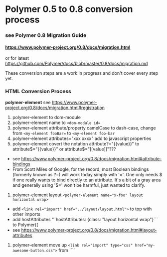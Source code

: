 # Polymer 0.5 to 0.8 conversion process
### see Polymer 0.8 Migration Guide
#### https://www.polymer-project.org/0.8/docs/migration.html
or for latest https://github.com/Polymer/docs/blob/master/0.8/docs/migration.md

These conversion steps are a work in progress and don't cover every step yet.

### HTML Conversion Process

**polymer-element** 
see https://www.polymer-project.org/0.8/docs/migration.html#registration

1. polymer-element to dom-module
1. polymer-element name to ```<dom-module id=```
1. polymer-element attribute/property camelCase to dash-case, change from  `<my-element fooBar=` to `<my-element foo-bar`
1. polymer-element attributes="xxx xxxx" add to javascript properties
2. polymer-element covert the notation attribute?="{{value}}" to attribute$="{{value}}" or attribute$="[[value]]"???
  - see https://www.polymer-project.org/0.8/docs/migration.html#attribute-bindings
  - From Scott Miles of Google, for the record, most Boolean bindings (formerly known as ?=) will work today simply with '='. One only needs $ if one really wants to bind directly to an attribute. It's a bit of a gray area and generally using '$=' won't be harmful, just wanted to clarify.
1. polymer-element layout ```<polymer-element name="x-foo" layout horizontal wrap>``` 
  - add ```<link rel="import" href="../layout/layout.html">``` to top with other imports
  - add hostAttributes ''`hostAttributes: {class: "layout horizontal wrap"}``` to Polymer({
  - see https://www.polymer-project.org/0.8/docs/migration.html#layout-attributes
1. polymer-element move up ```<link rel="import" type="css" href="my-awesome-button.css">``` from ````<template> to <dom-module>``` 
1. polymer-element move up ```<style></style>``` from ```<template>``` to ```<dom-module>```
  - see https://www.polymer-project.org/0.8/docs/devguide/local-dom.html
1. polymer-element default attributes such as `tabindex="0"` move to `hostAttributes: {  tabindex: 0}`
  - https://www.polymer-project.org/0.8/docs/migration.html#default-attributes
1. Correct JSON quotes required, change `<my-element foo="{ 'title': 'Persuasion', 'author': 'Austen' }">` to `</my-element> to <my-element foo='{ "title": "Persuasion", "author": "Austen" }'></my-element>`
  - see https://www.polymer-project.org/0.8/docs/migration.html#attr

**template**
see https://www.polymer-project.org/0.8/docs/devguide/experimental.html

1. template repeat to is="x-repeat" and repeat= to items= - _(temporary)_
1. template is="auto-binding"  to is="x-binding" - _(temporary)_
1. template if= to is="x-if" - _(temporary)_ or use display block or none

**other**

1. textContent binding from ```<div>First: {{first}}</div>``` TO ```<span>{{first}}</span><br>```
1. elements ```on-click="{{handleClick}}"``` to ```on-click="handleClick"```

### Javascript Conversion Process
1. polymer-element name to Polymer({ is: 
1. polymer-element attributes="" to javascript ```properties: { }```
2. Polymer(Polymer.mixin({ change mixins use mixins: [mixinName] after is:, use html import for mixin
  - https://www.polymer-project.org/0.8/docs/devguide/registering-elements.html#prototype-mixins
 
### CSS Conversion Process
see https://www.polymer-project.org/0.8/docs/migration.html#styling  

1. polymer-element move up ```<style></style>``` from ```<template>``` to ```<dom-module>``` (as noted above)
  - see https://www.polymer-project.org/0.8/docs/migration.html#styling
1. if using layout add hostAttributes ''`hostAttributes: {class: "layout horizontal wrap"}``` to Polymer({
  - see https://www.polymer-project.org/0.8/docs/migration.html#layout-attributes

### Core and Paper Elements Conversion
The core-x and paper-x are moving to PolymerElements at https://github.com/PolymerElements.
- core-x non visible elements are changing to iron-x, such as core-ajax to iron-ajax. Visible core-x are being changed to paper-x such as core-drawer-panel to paper-drawer-panel.
- paper-x are staying paper-x.

### New paper-x that where core-x (partial list)

| core-x            | paper-x            | comment           |
|:----------------- |:------------------ |:----------------- |
| core-drawer-panel | paper-drawer-panel | wip               |
| core-header-panel | paper-header-panel | wip               |
| core-toolbar      | paper-toolbar      | wip               |
| core-menu         | paper-menu         | wip               |
| core-item         | paper-item         | wip               |
| core-item w/ icon | paper-icon-item    | wip               |

### New paper-x that where not in Polymer 0.5 (partial list)

| paper-x              | Description                            |
|:-------------------- |:-------------------------------------- |
| paper-card           | is a container that renders two shadows on top of each other to create the effect of a lifted piece of paper.|
| paper-styles         | imports color.html, default-theme.html, layout.html, typography.html, shadow.html |
| paper-toggle-button  | a Material Design toggle button |

### Changed core-x to iron-x (partial list)

| core-x            | iron-x             | comment           |
|:----------------- |:------------------ |:----------------- |
| core-media-query  | iron-media-query   | wip               |
| core-icon         | iron-icon          | wip               |
| core-icons        | iron-icons         | wip               |
| core-iconset      | iron-iconset       | wip               |
| core-iconset-svg  | iron-iconset-svg   | wip               |

### New iron-x that where not core-x in Polymer 0.5 (partial list)

| iron-x               | Description                            |
|:-------------------- |:-------------------------------------- |
| iron-meta            | is a element for creating and accessing self-organizing meta-database |
| iron-state-behaviors | bahaviors that manage control states like 'focused', 'disabled', and 'active' |


### Difference example of paper-button conversion by Polymer team
http://chuckh.github.io/road-to-polymer/compare-code.html?el=paper-button

### Difference example of core-item auto conversion by compare-code
http://www.mergely.com/Be505kqQ/

## Attributes explained by Scott Miles of Google
1. Boolean attributes in HTML/DOM are expressed as either 'existing or not existing'. So, to HTML 'foo="false" is Boolean true'. This is how HTML works, this isn't a Polymer thing.

2. An attribute value appearing on an element *as a property* is always a special case in native DOM. IOW, that 'checked' property on input reflects 'checked' attribute on input, is special sauce of input. IOW, there is no rule for how that should work exactly. 

3. If you mark a property as Boolean, in Polymer 0.8, the attribute will be handled properly without any need for the special syntax that was needed in 0.5. The only reason you folks saw weirdness above was that the element itself did not initialize it's property in the first place. Because this is up to the element to decide, the Boolean property can start out as undefined. If you define the property with 'value: false' it will show true/false just like input.checked.

4. I prefer to suggest you just use '{{ }}' all the time. Most bindings are automatic, and are two-way only if they make sense. You never *need* to use [[ ]] unless you want to *restrict* an otherwise two-way binding to be only one-way, which is very rare. It's true that some people like to use [[ ]] as a hint to themselves about the nature of the data-flow, I think Rob is in this camp, which is entirely valid. Personally, I like to simplify and stick with {{ }}. 

5. Types in Polymer are only used when decoding property values from attributes. Attribute values are always Strings, so Polymer type-converts when converting from attribute to property. Polymer does not type-check direct property assignments.
 
## Scott Miles explains
Polymer wants you to use elements with templates, and elements with templates use Mediator pattern, which is to say the _host_ mediates all communication between elements in the subtree.

We generally try to avoid parent/child communication outside of the shadow/shady root, so this becomes hard to talk about without a lot of deep background on application architecture.

The five second answer is: parent/child, ***use events yes***

Siblings, use a controller/mediator/parent to manage communication

Document-wide: bad application design, use scoping otherwise, yes, iron-meta

## Scott Miles explains hidden?=, hidden$= and hidden=

The Question: 
```
For 0.5 hidden?="{{hideElement}}" for 0.8 can be hidden$="{{hideElement}}" for two-way binding or hidden="[[hideElement]" for one-way binding, is this correct?```

Here is a long answer, there is a lot of detail, but I'm hopeful this will help everyone.

```
For 0.5 hidden?="{{hideElement}}"
```

In 0.5, `name?` created a "boolean attribute binding". This was special because Boolean attributes are either 'existing' (true) or 'not-existing' (false), which is specifically not what you get if you do setAttribute('hidden", false) (which _creates_ the attribute, and therefore makes it true, this is inherent wackiness in DOM).

In 0.8, bindings are by default to _properties_. Therefore, on browsers where `hidden` is implemented as a property, you can do:

```
hidden="{{hideElement}}"
``` 

And this will bind directly to the property, which has no weirdness about Boolean values. The browser itself will translate this to the correct attribute. 

Polymer elements work this same way, which is to say, if you poke properties they can update the attributes appropriately for you (if `reflectToAttribute` is true for that property). The general notion here is to use _properties_ rather than _attributes_ wherever possible because of the better handling for types other than String.

Sadly, `hidden` is not actually implemented on IE, so this is kind of a bad example. 

Typically, Polymer apps will create a style like: [hidden] { display: none; }. This sort of makes `hidden` look like it works, even on IE, but at this point one _must_ use an attribute, because there is no property support (on IE) for hidden.

In this situation, one can use the specific syntax for attribute binding, which is <name$>:

```
hidden$="{{hideElement}}"
```

In this case, the binding only ever affects the _attribute_ `hidden` and doesn't go through any property.

The "{{ }}" syntax means "allow two-way binding, if the target element supports it", otherwise known by me as "automatic mode". The only time "{{ }}" will actually result in upward data-flow is if the target element is a Polymer element that has `notify: true` set for the bound property. In other words,

```
<x-foo foo="{{bar}}"></x-foo>
```

Data will ever only flow into `bar`if x-foo has marked `foo` as `notify: true`. You can use "[[ ]]" if you want to _force_ this binding to be one-way, but this is actually a pretty rare need. 

Most importantly: attribute bindings are never two-way. It doesn't matter if you use "{{ }}" or "[[ ]]", this binding:

```
<x-foo foo$="{{bar}}"></x-foo>
```

will never cause data to flow into `bar` from `foo`.

Some folks like to use "[[ ]]" and "{{ }}" to make it clearer to themselves what bindings are expected to be two-way and which ones aren't. I understand that, but I worry it adds complexity to the discussion, where most of the time, it's clear from context what things might push back data.

Example:

```
<iron-ajax url="{{url}}" response="{{response}}"></iron-ajax>
```

Most people seem to understand that `url` flows down and `response` flows up. I haven't seen folks having real trouble with this, but anyway, it's arguable.

HTH,
Scott

<br>

---

<br>

### see Polymer 0.8 Migration Guide
#### https://github.com/Polymer/docs/blob/master/0.8/docs/migration.md

## Migration Notes from Polymer 0.8 PRIMER.md as 4/22/2015
https://github.com/Polymer/polymer/blob/0.8-preview/PRIMER.md#migration-notes

This section covers how to deal with yet-unimplemented and/or de-scoped features in Polymer 0.8 as compared to 0.5.  Many of these are simply un-implemented; that is, we will likely have a final "solution" that addresses the need, we just haven't tackled that feature yet as we address items in priority order.  Other solutions in 0.8 may be lower-level as compared to 0.5, and will be explained here.

As the final 0.8 API solidifies, this section will be updated accordingly.  As such, this section should be considered answers "how do I solve problem xyz <em>TODAY</em>", rather than a representation of the final Polymer 0.8 API.

## Property casing

TL;DR: When binding to camel-cased properties, use "dash-case" attribute names to indicate the "camelCase" property to bind to.

Example: bind `this.myValue` to `<x-foo>.thatValue`:

BEFORE: 0.5

```html
<x-foo thatValue="{{myValue}}"></x-foo>
```

AFTER: 0.8

```html
<x-foo that-value="{{myValue}}"></x-foo>
```

In 0.5, binding annotations were allowed to mixed-case properties (despite the fact that attribute names always get converted to lower-case by the HTML parser), and the Node.bind implementation at the "receiving end" of the binding automatically inferred the mixed-case property it was assumed to refer to at instance time.

In 0.8, "binding" is done at prorotype time before the type of the element being bound to is known, hence knowing the exact JS property to bind to allows better efficiency.

## Binding limitations

Current limitations that are on the backlog for evaluation/improvement are listed below, with current workarounds:

* Sub-textContent/property binding
    * You cannot currrently do any of the following:
    
      ```html
      <div> stuff here: {{stuff}}</div>
      <div class$="{{thing}} {{another}}"></div>
      <x-custom prop="{{thing}} {{another}}"></x-custom>
      ```
    
    * Instead, use `<span>`'s to break up textContent into discrete elements:

      ```html
      <div> stuff here: <span>{{stuff}}</span></div>
      ```
      
    * Use computed properties for concatenating into properties/attributes:

      ```html
      <div class$="{{computeDivClass(thing, another)}}"></div>
      <x-custom prop="{{computeCustomProp(thing, another}}"></x-custom>
      ```

* CSS class binding:
    * May bind entire class list from one property to `class` _attribute_:
      `<div class$="{{classes}}">`
    * Otherwise, `this.classList.add/remove` from change handlers
* CSS inline-style binding:
    * May bind entire inline style from one property to `style` _attribute_:
      `<div style$="{{styles}}">`
    * Otherwise, assign `this.style.props` from change handlers

## Structured data and path notification

To notify non-bound structured data changes, use `setPathValue` and `notifyPath`:

```js
this.setPathValue('user.manager', 'Matt');
```

Which is equivalent to:

```js
this.user.manager = 'Matt';
this.notifyPath('user.manager', this.user.manager);
```

## Repeating elements

Repeating templates is moved to a custom element (HTMLTemplateElement type extension called `x-repeat`):

```html
<template is="x-repeat" items="{{users}}">
  <div>{{item.name}}</div>
</template>
```

## Array notification

This area is in high flux.  Arrays bound to `x-repeat` are currently observed using `Array.observe` (or equivalent shim) and `x-repeat` will reflect changes to array mutations (push, pop, shift, unshift, splice) asynchronously.

**In-place sort of array is not supported**.  Sorting/filtering will likely be provided as a feature of `x-repeat` (and possibly other array-aware elements such as `x-list`) in the future.

Implementation and usage details will likely change, stay tuned.

<a name="todo-inheritance"></a>
## Mixins / Inheritance

TODO - use composition for now

## Gesture support

TODO - use standard DOM for now until gesture support is ported

<br>
<br>
